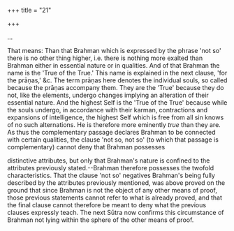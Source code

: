 +++
title = "21"

+++

…



That means: Than that Brahman which is expressed by the phrase 'not so' there is no other thing higher, i.e. there is nothing more exalted than Brahman either in essential nature or in qualities. And of that Brahman the name is the 'True of the True.' This name is explained in the next clause, 'for the prāṇas,' &c. The term prāṇas here denotes the individual souls, so called because the prāṇas accompany them. They are the 'True' because they do not, like the elements, undergo changes implying an alteration of their essential nature. And the highest Self is the 'True of the True' because while the souls undergo, in accordance with their karman, contractions and expansions of intelligence, the highest Self which is free from all sin knows of no such alternations. He is therefore more eminently _true_ than they are. As thus the complementary passage declares Brahman to be connected with certain qualities, the clause 'not so, not so' (to which that passage is complementary) cannot deny that Brahman possesses

distinctive attributes, but only that Brahman's nature is confined to the attributes previously stated.--Brahman therefore possesses the twofold characteristics. That the clause 'not so' negatives Brahman's being fully described by the attributes previously mentioned, was above proved on the ground that since Brahman is not the object of any other means of proof, those previous statements cannot refer to what is already proved, and that the final clause cannot therefore be meant to deny what the previous clauses expressly teach. The next Sūtra now confirms this circumstance of Brahman not lying within the sphere of the other means of proof.

